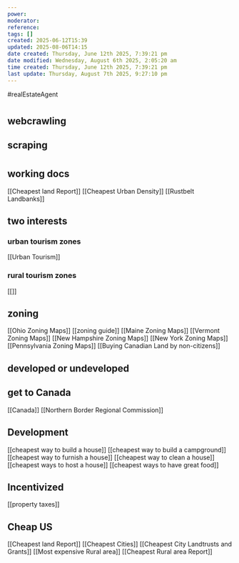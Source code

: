 ```yaml
---
power: 
moderator: 
reference: 
tags: []
created: 2025-06-12T15:39
updated: 2025-08-06T14:15
date created: Thursday, June 12th 2025, 7:39:21 pm
date modified: Wednesday, August 6th 2025, 2:05:20 am
time created: Thursday, June 12th 2025, 7:39:21 pm
last update: Thursday, August 7th 2025, 9:27:10 pm
---
```

#realEstateAgent 

# 
## webcrawling
## scraping
## 
# 
## working docs
[[Cheapest land Report]]
[[Cheapest Urban Density]]
[[Rustbelt Landbanks]]


## two interests
### urban tourism zones
[[Urban Tourism]]
### rural tourism zones
[[]]
## zoning
[[Ohio Zoning Maps]]
[[zoning guide]]
[[Maine Zoning Maps]]
[[Vermont Zoning Maps]]
[[New Hampshire Zoning Maps]]
[[New York Zoning Maps]]
[[Pennsylvania Zoning Maps]]
[[Buying Canadian Land by non-citizens]]
## developed or undeveloped
## get to Canada
[[Canada]]
[[Northern Border Regional Commission]]
## Development
[[cheapest way to build a house]]
[[cheapest way to build a campground]]
[[cheapest way to furnish a house]]
[[cheapest way to clean a house]]
[[cheapest ways to host a house]]
[[cheapest ways to have great food]]

## Incentivized
[[property taxes]]

## Cheap US
[[Cheapest land Report]]
[[Cheapest Cities]]
[[Cheapest City Landtrusts and Grants]]
[[Most expensive Rural area]]
[[Cheapest Rural area Report]]